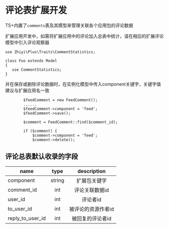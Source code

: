 # 评论表扩展开发

TS+内置了`comments`表及其模型来管理关联各个应用包的评论数据


扩展应用开发中，如需将扩展应用中的评论加入总表中统计，请在相应的扩展评论模型中引入评论观察器

```
use Zhiyi\Plus\Traits\CommentStatistics;

class Foo extends Model
{
   use CommentStatistics;
}

```

并在保存或删除评论数据时，在实例化模型中传入component关键字，关键字值建议与扩展应用名一致

```
		$feedComment = new FeedComment();
		......
    	$feedComment->component = 'feed';
    	$feedComment->save();

```

```
		$comment = FeedComment::find($comment_id);

		if ($comment) {
			$comment->component = 'feed';
			$comment->delete();
```

## 评论总表默认收录的字段

| name      | type     | description |
|---------- |:--------:|:--------:|
| component | string   | 扩展包关键字 |
| comment_id | int     | 评论关联数据id |
| user_id   | int      | 评论者id |
| to_user_id | int     | 被评论的资源作者id |
| reply_to_user_id | int | 被回复的评论者id |




